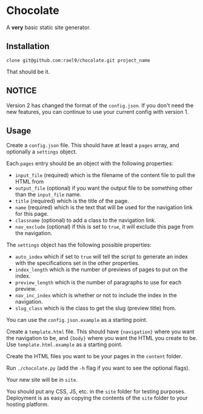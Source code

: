 Chocolate
=========

A __very__ basic static site generator.

Installation
------------

`clone git@github.com:rael9/chocolate.git project_name`

That should be it.

NOTICE
------

Version 2 has changed the format of the `config.json`. If you don't need the new features, you can continue to use your current config with version 1.

Usage
-----

Create a `config.json` file. This should have at least a `pages` array, and optionally a `settings` object.

Each `pages` entry should be an object with the following properties:

 - `input_file` (required) which is the filename of the content file to pull the HTML from
 - `output_file` (optional) if you want the output file to be something other than the `input_file` name.
 - `title` (required) which is the title of the page.
 - `name` (required) which is the text that will be used for the navigation link for this page.
 - `classname` (optional) to add a class to the navigation link.
 - `nav_exclude` (optional) if this is set to `true`, it will exclude this page from the navigation.

The `settings` object has the following possible properties:

 - `auto_index` which if set to `true` will tell the script to generate an index with the specifications set in the other properties.
 - `index_length` which is the number of previews of pages to put on the index.
 - `preview_length` which is the number of paragraphs to use for each preview.
 - `nav_inc_index` which is whether or not to include the index in the navigation.
 - `slug_class` which is the class to get the slug (preview title) from.

You can use the `config.json.example` as a starting point.

Create a `template.html` file. This should have `{navigation}` where you want the navigation to be, and `{body}` where you want the HTML you create to be. Use `template.html.example` as a starting point.

Create the HTML files you want to be your pages in the `content` folder.

Run `./chocolate.py` (add the `-h` flag if you want to see the optional flags).

Your new site will be in `site`.

You should put any CSS, JS, etc. in the `site` folder for testing purposes. Deployment is as easy as copying the contents of the `site` folder to your hosting platform.
